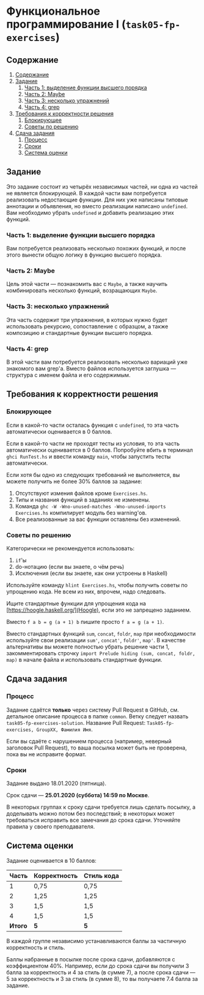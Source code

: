 # Функциональное программирование I (`task05-fp-exercises`)
## Содержание
1. [Содержание](#содержание)
1. [Задание](#задание)
    1. [Часть 1: выделение функции высшего порядка](#часть-1-выделение-функции-высшего-порядка)
    1. [Часть 2: Maybe](#часть-2-maybe)
    1. [Часть 3: несколько упражнений](#часть-3-несколько-упражнений)
    1. [Часть 4: grep](#часть-4-grep)
1. [Требования к корректности решения](#требования-к-корректности-решения)
    1. [Блокирующее](#блокирующее)
    1. [Советы по решению](#советы-по-решению)
1. [Сдача задания](#сдача-задания)
    1. [Процесс](#процесс)
    1. [Сроки](#сроки)
    1. [Система оценки](#система-оценки)
    
## Задание
Это задание состоит из четырёх независимых частей, ни одна из частей не 
является блокирующей. В каждой части вам потребуется реализовать недостающие 
функции. Для них уже написаны типовые аннотации и объявления, но вместо 
реализации написано `undefined`. Вам необходимо убрать `undefined` и добавить
реализацию этих функций.

### Часть 1: выделение функции высшего порядка
Вам потребуется реализовать несколько похожих функций, и после этого вынести общую логику в функцию высшего порядка.

### Часть 2: Maybe
Цель этой части — познакомить вас с `Maybe`, а также научить комбинировать 
несколько функций, возращающих `Maybe`.

### Часть 3: несколько упражнений
Эта часть содержит три упражнения, в которых нужно будет использовать 
рекурсию, сопоставление с образцом, а также композицию и стандартные функции 
высшего порядка.

### Часть 4: grep
В этой части вам потребуется реализовать несколько вариаций уже знакомого вам
 grep'а. Вместо файлов используется заглушка — структура с именем файла и его содержимым.
  
## Требования к корректности решения
### Блокирующее
Если в какой-то части осталась функция с `undefined`, то эта часть автоматически оценивается в 0 баллов.

Если в какой-то части не проходят тесты из условия, то эта часть автоматически оценивается в 0 баллов.
Попробуйте вбить в терминал `ghci RunTest.hs` и ввести команду `main`, чтобы запустить тесты 
автоматически.

Если хотя бы одно из следующих требований не выполняется, вы можете получить не более 30% баллов за задание:
1. Отсутствуют измения файлов кроме `Exercises.hs`.
1. Типы и названия функций в заданиях не изменены.
1. Команда `ghc -W -Wno-unused-matches -Wno-unused-imports Exercises.hs` компилирует модуль без warning'ов.
1. Все реализованные за вас функции оставлены без изменений.

### Советы по решению
Категорически не рекомендуется использовать:
1. `if`'ы
1. do-нотацию (если вы знаете, о чём речь)
1. Исключения (если вы знаете, как они устроены в Haskell)

Используйте команду `hlint Exercises.hs`, чтобы получить советы по упрощению 
кода. Не всем из них, впрочем, надо следовать.

Ищите стандартные функции для упрощения кода на [https://hoogle.haskell.org/](Hoogle),
если это не запрещено заданием.

Вместо `f a b = g (a + 1) b` пишите просто `f a = g (a + 1)`.

Вместо стандартных функций `sum`, `concat`, `foldr`, `map` при необходимости
используйте свои реализации `sum'`, `concat'`, `foldr'`, `map'`.
В качестве альтернативы вы можете полностью убрать решение части 1,
закомментировать строчку `import Prelude hiding (sum, concat, foldr, map)`
в начале файла и использовать стандартные функции.

## Сдача задания
### Процесс
Задание сдаётся **только** через систему Pull Request в GitHub, см. детальное описание
процесса в папке `common`. Ветку следует назвать `task05-fp-exercises-solution`.
Название Pull Request: `Task05-fp-exercises, GroupXX, Фамилия Имя`.

Если вы сдаёте с нарушением процесса (например, неверный заголовок Pull Request),
то ваша посылка может быть не проверена, пока вы не исправите формат.

### Сроки
Задание выдано 18.01.2020 (пятница).

Срок сдачи — **25.01.2020 (суббота) 14:59 по Москве**.

В некоторых группах к сроку сдачи требуется лишь сделать посылку,
а доделывать можно потом без последствий; в некоторых может требоваться
исправить все замечания до срока сдачи.
Уточняйте правила у своего преподавателя.

## Система оценки
Задание оценивается в 10 баллов:

| Часть | Корректность | Стиль кода  |
| ----- | ------------ | ------------|
| 1 | 0,75 | 0,75 |
| 2 | 1,25 | 1,25 |
| 3 | 1,5  | 1,5  |
| 4 | 1,5  | 1,5  |
| **Итого** | **5** | **5** |

В каждой группе независимо устанавливаются баллы за частичную корректность и стиль.

Баллы набранные в посылке после срока сдачи, добавляются с коэффициентом 40%.
Например, если до срока сдачи вы получили 3 балла за корректность и 4 за стиль
(в сумме 7), а после срока сдачи — 5 за корректность и 3 за стиль (в сумме 8),
то вы получаете 7.4 балла за задание.
